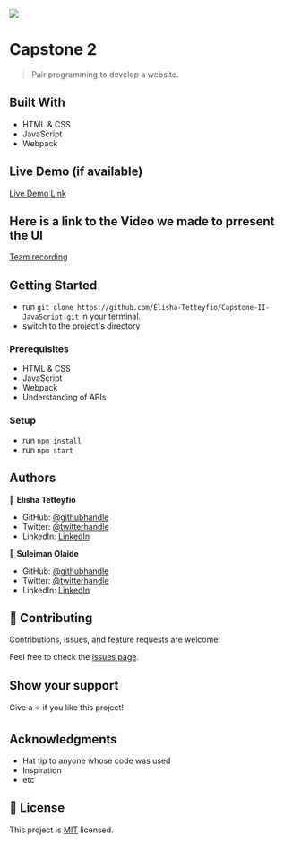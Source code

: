 ![](https://img.shields.io/badge/Microverse-blueviolet)

# Capstone 2

> Pair programming to develop a website.


## Built With

- HTML & CSS
- JavaScript
- Webpack

## Live Demo (if available)

[Live Demo Link](https://livedemo.com)

## Here is a link to the Video we made to prresent the UI
[Team recording](https://drive.google.com/file/d/1nQsvdLb80W0gvO_x-u5ase1OECk3zD3G/view?usp=sharing)

## Getting Started

- run `git clone https://github.com/Elisha-Tetteyfio/Capstone-II-JavaScript.git` in your terminal.
- switch to the project's directory

### Prerequisites
- HTML & CSS
- JavaScript
- Webpack
- Understanding of APIs

### Setup
- run `npm install`
- run `npm start`

## Authors

👤 **Elisha Tetteyfio**

- GitHub: [@githubhandle](https://github.com/elisha-tetteyfio)
- Twitter: [@twitterhandle](https://twitter.com/Nii_Alyasa)
- LinkedIn: [LinkedIn](https://linkedin.com/in/tetteyfio-elisha)

👤 **Suleiman Olaide**

- GitHub: [@githubhandle](https://github.com/Ceemos96)
- Twitter: [@twitterhandle](https://twitter.com/Ceemos_dev)
- LinkedIn: [LinkedIn](https://www.linkedin.com/in/suleiman-olaide-97689b154/)

## 🤝 Contributing

Contributions, issues, and feature requests are welcome!

Feel free to check the [issues page](https://github.com/Elisha-Tetteyfio/Capstone-II-JavaScript/issues).

## Show your support

Give a ⭐️ if you like this project!

## Acknowledgments

- Hat tip to anyone whose code was used
- Inspiration
- etc

## 📝 License

This project is [MIT](./MIT.md) licensed.
